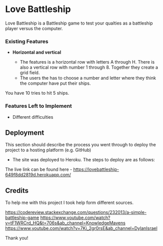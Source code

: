 # Love Battleship

Love Battleship is a Battleship game to test your qualties as a battleship player versus the computer.

### Existing Features

- __Horizontal and vertical__

  - The features is a horizontal row with letters A through H. There is also a vertical row with number 1 through 8. Together they create a grid field.
  - The users the has to choose a number and letter where they think the computer have put their ships.

You have 10 tries to hit 5 ships.

### Features Left to Implement

- Different difficulties

## Deployment

This section should describe the process you went through to deploy the project to a hosting platform (e.g. GitHub) 

- The site was deployed to Heroku. The steps to deploy are as follows: 


The live link can be found here - https://lovebattleship-649f8dd2819d.herokuapp.com/


## Credits 

To help me with this project I took help form different sources.

https://codereview.stackexchange.com/questions/232013/a-simple-battleship-game
https://www.youtube.com/watch?v=tF1WRCrd_HQ&t=706s&ab_channel=KnowledgeMavens
https://www.youtube.com/watch?v=7Ki_2gr0rsE&ab_channel=DylanIsrael

Thank you!
